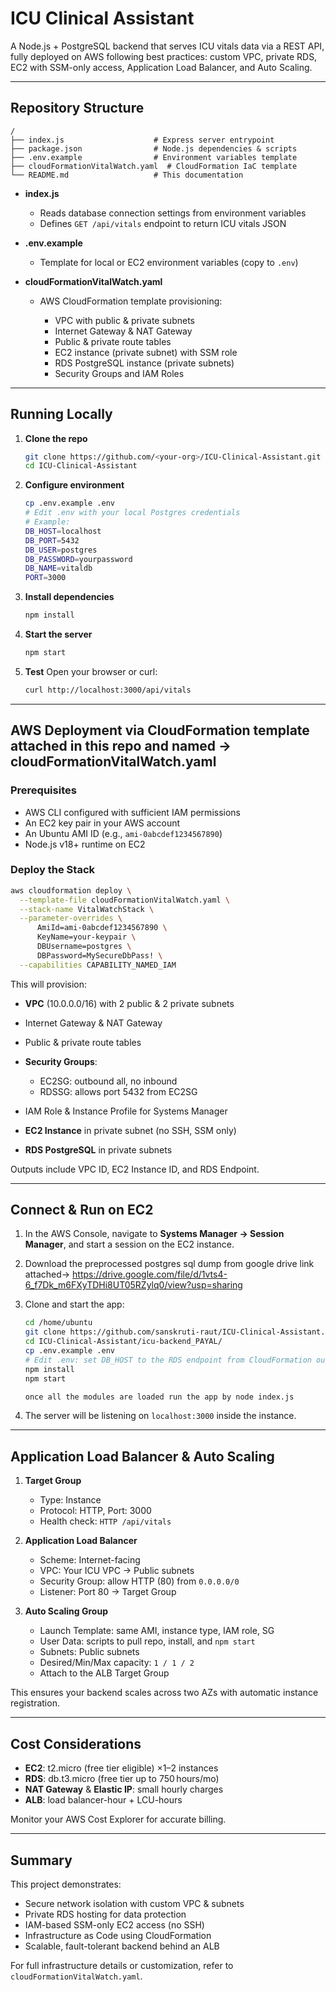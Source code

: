 # ICU Clinical Assistant

A Node.js + PostgreSQL backend that serves ICU vitals data via a REST API, fully deployed on AWS following best practices: custom VPC, private RDS, EC2 with SSM-only access, Application Load Balancer, and Auto Scaling.

---

## Repository Structure

```
/
├── index.js                    # Express server entrypoint
├── package.json                # Node.js dependencies & scripts
├── .env.example                # Environment variables template
├── cloudFormationVitalWatch.yaml  # CloudFormation IaC template
└── README.md                   # This documentation
```

* **index.js**

  * Reads database connection settings from environment variables
  * Defines `GET /api/vitals` endpoint to return ICU vitals JSON

* **.env.example**

  * Template for local or EC2 environment variables (copy to `.env`)

* **cloudFormationVitalWatch.yaml**

  * AWS CloudFormation template provisioning:

    * VPC with public & private subnets
    * Internet Gateway & NAT Gateway
    * Public & private route tables
    * EC2 instance (private subnet) with SSM role
    * RDS PostgreSQL instance (private subnets)
    * Security Groups and IAM Roles

---

##  Running Locally

1. **Clone the repo**

   ```bash
   git clone https://github.com/<your-org>/ICU-Clinical-Assistant.git
   cd ICU-Clinical-Assistant
   ```

2. **Configure environment**

   ```bash
   cp .env.example .env
   # Edit .env with your local Postgres credentials
   # Example:
   DB_HOST=localhost
   DB_PORT=5432
   DB_USER=postgres
   DB_PASSWORD=yourpassword
   DB_NAME=vitaldb
   PORT=3000
   ```

3. **Install dependencies**

   ```bash
   npm install
   ```

4. **Start the server**

   ```bash
   npm start
   ```

5. **Test**
   Open your browser or curl:

   ```bash
   curl http://localhost:3000/api/vitals
   ```

---

##  AWS Deployment via CloudFormation template attached in this repo and named -> cloudFormationVitalWatch.yaml

### Prerequisites

* AWS CLI configured with sufficient IAM permissions
* An EC2 key pair in your AWS account
* An Ubuntu AMI ID (e.g., `ami-0abcdef1234567890`)
* Node.js v18+ runtime on EC2

### Deploy the Stack

```bash
aws cloudformation deploy \
  --template-file cloudFormationVitalWatch.yaml \
  --stack-name VitalWatchStack \
  --parameter-overrides \
      AmiId=ami-0abcdef1234567890 \
      KeyName=your-keypair \
      DBUsername=postgres \
      DBPassword=MySecureDbPass! \
  --capabilities CAPABILITY_NAMED_IAM
```

This will provision:

* **VPC** (10.0.0.0/16) with 2 public & 2 private subnets
* Internet Gateway & NAT Gateway
* Public & private route tables
* **Security Groups**:

  * EC2SG: outbound all, no inbound
  * RDSSG: allows port 5432 from EC2SG
* IAM Role & Instance Profile for Systems Manager
* **EC2 Instance** in private subnet (no SSH, SSM only)
* **RDS PostgreSQL** in private subnets

Outputs include VPC ID, EC2 Instance ID, and RDS Endpoint.

---

##  Connect & Run on EC2

1. In the AWS Console, navigate to **Systems Manager → Session Manager**, and start a session on the EC2 instance.
2. Download the preprocessed postgres sql dump from google drive link attached-> https://drive.google.com/file/d/1vts4-6_f7Dk_m6FXyTDHi8UT05RZylq0/view?usp=sharing
3. Clone and start the app:

   ```bash
   cd /home/ubuntu
   git clone https://github.com/sanskruti-raut/ICU-Clinical-Assistant.git
   cd ICU-Clinical-Assistant/icu-backend_PAYAL/
   cp .env.example .env
   # Edit .env: set DB_HOST to the RDS endpoint from CloudFormation outputs
   npm install
   npm start

   once all the modules are loaded run the app by node index.js
   ```
4. The server will be listening on `localhost:3000` inside the instance.

---

##  Application Load Balancer & Auto Scaling

1. **Target Group**

   * Type: Instance
   * Protocol: HTTP, Port: 3000
   * Health check: `HTTP /api/vitals`

2. **Application Load Balancer**

   * Scheme: Internet-facing
   * VPC: Your ICU VPC → Public subnets
   * Security Group: allow HTTP (80) from `0.0.0.0/0`
   * Listener: Port 80 → Target Group

3. **Auto Scaling Group**

   * Launch Template: same AMI, instance type, IAM role, SG
   * User Data: scripts to pull repo, install, and `npm start`
   * Subnets: Public subnets
   * Desired/Min/Max capacity: `1 / 1 / 2`
   * Attach to the ALB Target Group

This ensures your backend scales across two AZs with automatic instance registration.

---

## Cost Considerations

* **EC2**: t2.micro (free tier eligible) ×1–2 instances
* **RDS**: db.t3.micro (free tier up to 750 hours/mo)
* **NAT Gateway** & **Elastic IP**: small hourly charges
* **ALB**: load balancer-hour + LCU-hours

Monitor your AWS Cost Explorer for accurate billing.

---

## Summary

This project demonstrates:

* Secure network isolation with custom VPC & subnets
* Private RDS hosting for data protection
* IAM-based SSM-only EC2 access (no SSH)
* Infrastructure as Code using CloudFormation
* Scalable, fault-tolerant backend behind an ALB

For full infrastructure details or customization, refer to `cloudFormationVitalWatch.yaml`.
